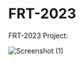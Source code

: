 # FRT-2023

FRT-2023 Project:

![Screenshot (1)](https://github.com/sukuberger/FRT-2023/assets/109449780/2ffb803d-ec0e-4473-b2a2-5970125b5c78)
